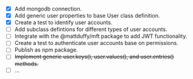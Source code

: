 - [x] Add mongodb connection.
- [x] Add generic user properties to base User class definition.
- [x] Create a test to identify user accounts.
- [ ] Add subclass defintions for different types of user accounts.
- [ ] Integrate with the @mattduffy/mft package to add JWT functionality.
- [ ] Create a test to authenticate user accounts base on permissions.
- [ ] Publish as npm package.
- [ ] ~~Implement generic user.keys(), user.values(), and user.entries() methods.~~
- [ ] ...
